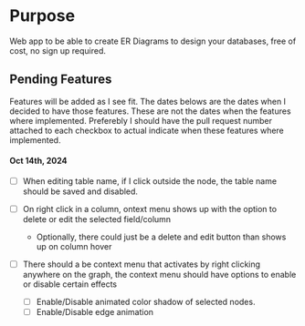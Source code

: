 # Purpose

Web app to be able to create ER Diagrams to design your databases, free of cost, no sign up required.

## Pending Features

Features will be added as I see fit. The dates belows are the dates when I decided to have those features. These are not the dates when the features where implemented. Preferebly I should have the pull request number attached to each checkbox to actual indicate when these features where implemented.

#### Oct 14th, 2024

* [ ] When editing table name, if I click outside the node, the table name should be saved and disabled.
* [ ] On right click in a column, ontext menu shows up with the option to delete or edit the selected field/column

  * Optionally, there could just be a delete and edit button than shows up on column hover
* [ ] There should a be context menu that activates by right clicking anywhere on the graph, the context menu should have options to enable or disable certain effects

  * [ ] Enable/Disable animated color shadow of selected nodes.
  * [ ] Enable/Disable edge animation
